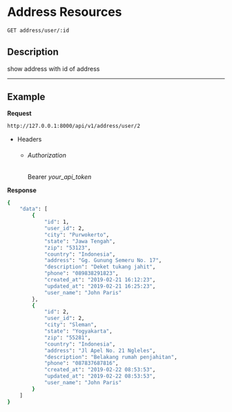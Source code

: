 # Address Resources

```bash
GET address/user/:id
```
## Description
show address with id of address
***
## Example

**Request**

```bash
http://127.0.0.1:8000/api/v1/address/user/2
```
- Headers
    - ###### Authorization
        Bearer _your_api_token_

**Response**

```bash
{
    "data": [
        {
            "id": 1,
            "user_id": 2,
            "city": "Purwokerto",
            "state": "Jawa Tengah",
            "zip": "53123",
            "country": "Indonesia",
            "address": "Gg. Gunung Semeru No. 17",
            "description": "Deket tukang jahit",
            "phone": "089838291823",
            "created_at": "2019-02-21 16:12:23",
            "updated_at": "2019-02-21 16:25:23",
            "user_name": "John Paris"
        },
        {
            "id": 2,
            "user_id": 2,
            "city": "Sleman",
            "state": "Yogyakarta",
            "zip": "55281",
            "country": "Indonesia",
            "address": "Jl Apel No. 21 Ngleles",
            "description": "Belakang rumah penjahitan",
            "phone": "087837687816",
            "created_at": "2019-02-22 08:53:53",
            "updated_at": "2019-02-22 08:53:53",
            "user_name": "John Paris"
        }
    ]
}
```
